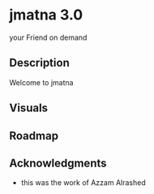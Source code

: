 # jmatna 3.0

your Friend on demand

## Description

Welcome to jmatna 

## Visuals

## Roadmap

## Acknowledgments

* this was the work of Azzam Alrashed
